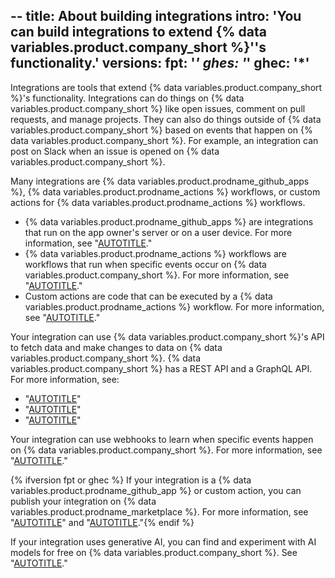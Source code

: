 -- 
title: About building integrations
intro: 'You can build integrations to extend {% data variables.product.company_short %}''s functionality.'
versions:
  fpt: '*'
  ghes: '*'
  ghec: '*'
---

Integrations are tools that extend {% data variables.product.company_short %}'s functionality. Integrations can do things on {% data variables.product.company_short %} like open issues, comment on pull requests, and manage projects. They can also do things outside of {% data variables.product.company_short %} based on events that happen on {% data variables.product.company_short %}. For example, an integration can post on Slack when an issue is opened on {% data variables.product.company_short %}.

Many integrations are {% data variables.product.prodname_github_apps %}, {% data variables.product.prodname_actions %} workflows, or custom actions for {% data variables.product.prodname_actions %} workflows.

* {% data variables.product.prodname_github_apps %} are integrations that run on the app owner's server or on a user device. For more information, see "[AUTOTITLE](/apps/creating-github-apps/about-creating-github-apps/about-creating-github-apps)."
* {% data variables.product.prodname_actions %} workflows are workflows that run when specific events occur on {% data variables.product.company_short %}. For more information, see "[AUTOTITLE](/actions/learn-github-actions/understanding-github-actions)."
* Custom actions are code that can be executed by a {% data variables.product.prodname_actions %} workflow. For more information, see "[AUTOTITLE](/actions/creating-actions/about-custom-actions)."

Your integration can use {% data variables.product.company_short %}'s API to fetch data and make changes to data on {% data variables.product.company_short %}. {% data variables.product.company_short %} has a REST API and a GraphQL API. For more information, see:

* "[AUTOTITLE](/rest/about-the-rest-api/comparing-githubs-rest-api-and-graphql-api)"
* "[AUTOTITLE](/rest)"
* "[AUTOTITLE](/graphql)"

Your integration can use webhooks to learn when specific events happen on {% data variables.product.company_short %}. For more information, see "[AUTOTITLE](/webhooks/about-webhooks)."

{% ifversion fpt or ghec %} If your integration is a {% data variables.product.prodname_github_app %} or custom action, you can publish your integration on {% data variables.product.prodname_marketplace %}. For more information, see "[AUTOTITLE](/apps/github-marketplace/github-marketplace-overview/about-github-marketplace-for-apps)" and "[AUTOTITLE](/actions/creating-actions/publishing-actions-in-github-marketplace)."{% endif %}

If your integration uses generative AI, you can find and experiment with AI models for free on {% data variables.product.company_short %}. See "[AUTOTITLE](/github-models/prototyping-with-ai-models)."
